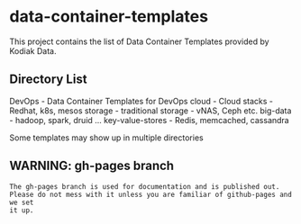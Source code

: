 # data-container-templates
This project contains the list of Data Container Templates provided by Kodiak Data. 

## Directory List
   DevOps 				- Data Container Templates for DevOps
   cloud				- Cloud stacks - Redhat, k8s, mesos
   storage				- traditional storage - vNAS, Ceph etc.
   big-data				- hadoop, spark, druid ...
   key-value-stores 	- Redis, memcached, cassandra
   
   
   Some templates may show up in multiple directories

## WARNING:  gh-pages branch
	The gh-pages branch is used for documentation and is published out.
	Please do not mess with it unless you are familiar of github-pages and we set 
	it up.
	
	
	
